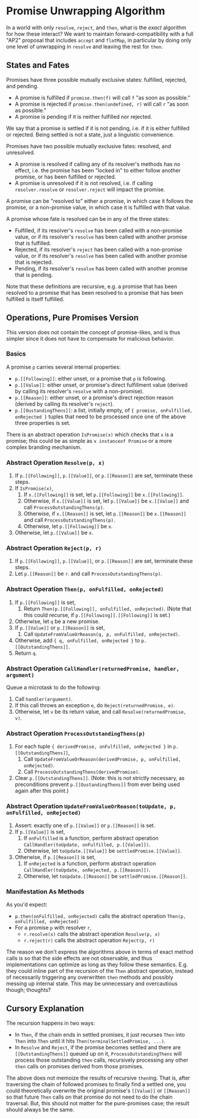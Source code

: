 # Promise Unwrapping Algorithm

In a world with only `resolve`, `reject`, and `then`, what is the *exact* algorithm for how these interact? We want to maintain forward-compatibility with a full "AP2" proposal that includes `accept` and `flatMap`, in particular by doing only one level of unwrapping in `resolve` and leaving the rest for `then`.

## States and Fates

Promises have three possible mutually exclusive states: fulfilled, rejected, and pending.

- A promise is fulfilled if `promise.then(f)` will call `f` "as soon as possible."
- A promise is rejected if `promise.then(undefined, r)` will call `r` "as soon as possible."
- A promise is pending if it is neither fulfilled nor rejected.

We say that a promise is settled if it is not pending, i.e. if it is either fulfilled or rejected. Being settled is not a state, just a linguistic convenience.

Promises have two possible mutually exclusive fates: resolved, and unresolved.

- A promise is resolved if calling any of its resolver's methods has no effect, i.e. the promise has been "locked in" to either follow another promise, or has been fulfilled or rejected.
- A promise is unresolved if it is not resolved, i.e. if calling `resolver.resolve` or `resolver.reject` will impact the promise.

A promise can be "resolved to" either a promise, in which case it follows the promise, or a non-promise value, in which case it is fulfilled with that value.

A promise whose fate is resolved can be in any of the three states:

- Fulfilled, if its resolver's `resolve` has been called with a non-promise value, or if its resolver's `resolve` has been called with another promise that is fulfilled.
- Rejected, if its resolver's `reject` has been called with a non-promise value, or if its resolver's `resolve` has been called with another promise that is rejected.
- Pending, if its resolver's `resolve` has been called with another promise that is pending.

Note that these definitions are recursive, e.g. a promise that has been resolved to a promise that has been resolved to a promise that has been fulfilled is itself fulfilled.

## Operations, Pure Promises Version

This version does not contain the concept of promise-likes, and is thus simpler since it does not have to compensate for malicious behavior.

### Basics

A promise `p` carries several internal properties:

- `p.[[Following]]`: either unset, or a promise that `p` is following.
- `p.[[Value]]`: either unset, or promise's direct fulfillment value (derived by calling its resolver's `resolve` with a non-promise).
- `p.[[Reason]]`: either unset, or a promise's direct rejection reason (derived by calling its resolver's `reject`).
- `p.[[OustandingThens]]`: a list, initially empty, of `{ promise, onFulfilled, onRejected }` tuples that need to be processed once one of the above three properties is set.

There is an abstract operation `IsPromise(x)` which checks that `x` is a promise; this could be as simple as `x instanceof Promise` or a more complex branding mechanism.

### Abstract Operation `Resolve(p, x)`

1. If `p.[[Following]]`, `p.[[Value]]`, or `p.[[Reason]]` are set, terminate these steps.
1. If `IsPromise(x)`,
   1. If `x.[[Following]]` is set, let `p.[[Following]]` be `x.[[Following]]`.
   1. Otherwise, if `x.[[Value]]` is set, let `p.[[Value]]` be `x.[[Value]]` and call `ProcessOutstandingThens(p)`.
   1. Otherwise, if `x.[[Reason]]` is set, let `p.[[Reason]]` be `x.[[Reason]]` and call `ProcessOutstandingThens(p)`.
   1. Otherwise, let `p.[[Following]]` be `x`.
1. Otherwise, let `p.[[Value]]` be `x`.

### Abstract Operation `Reject(p, r)`

1. If `p.[[Following]]`, `p.[[Value]]`, or `p.[[Reason]]` are set, terminate these steps.
1. Let `p.[[Reason]]` be `r`. and call `ProcessOutstandingThens(p)`.

### Abstract Operation `Then(p, onFulfilled, onRejected)`

1. If `p.[[Following]]` is set,
   1. Return `Then(p.[[Following]], onFulfilled, onRejected)`. (Note that this could recurse, if `p.[[Following]].[[Following]]` is set.)
1. Otherwise, let `q` be a new promise.
1. If `p.[[Value]]` or `p.[[Reason]]` is set,
   1. Call `UpdateFromValueOrReason(q, p, onFulfilled, onRejected)`.
1. Otherwise, add `{ q, onFulfilled, onRejected }` to `p.[[OutstandingThens]]`.
1. Return `q`.

### Abstract Operation `CallHandler(returnedPromise, handler, argument)`

Queue a microtask to do the following:

1. Call `handler(argument)`.
1. If this call throws an exception `e`, do `Reject(returnedPromise, e)`.
1. Otherwise, let `v` be its return value, and call `Resolve(returnedPromise, v)`.

### Abstract Operation `ProcessOutstandingThens(p)`

1. For each tuple `{ derivedPromise, onFulfilled, onRejected }` in `p.[[OutstandingThens]]`,
   1. Call `UpdateFromValueOrReason(derivedPromise, p, onFulfilled, onRejected)`.
   1. Call `ProcessOutstandingThens(derivedPromise)`.
1. Clear `p.[[OutstandingThens]]`. (Note: this is not strictly necessary, as preconditions prevent `p.[[OustandingThens]]` from ever being used again after this point.)

### Abstract Operation `UpdateFromValueOrReason(toUpdate, p, onFulfilled, onRejected)`

1. Assert: exactly one of `p.[[Value]]` or `p.[[Reason]]` is set.
1. If `p.[[Value]]` is set,
   1. If `onFulfilled` is a function, perform abstract operation `CallHandler(toUpdate, onFulfilled, p.[[Value]])`.
   1. Otherwise, let `toUpdate.[[Value]]` be `settledPromise.[[Value]]`.
1. Otherwise, if `p.[[Reason]]` is set,
   1. If `onRejected` is a function, perform abstract operation `CallHandler(toUpdate, onRejected, p.[[Reason]])`.
   1. Otherwise, let `toUpdate.[[Reason]]` be `settledPromise.[[Reason]]`.

### Manifestation As Methods

As you'd expect:

- `p.then(onFulfilled, onRejected)` calls the abstract operation `Then(p, onFulfilled, onRejected)`
- For a promise `p` with resolver `r`,
  - `r.resolve(x)` calls the abstract operation `Resolve(p, x)`
  - `r.reject(r)` calls the abstract operation `Reject(p, r)`

The reason we don't express the algorithms above in terms of exact method calls is so that the side effects are not observable, and thus implementations can optimize as long as they follow these semantics. E.g. they could inline part of the recursion of the `Then` abstract operation, instead of necessarily triggering any overwritten `then` methods and possibly messing up internal state. This may be unnecessary and overcautious though; thoughts?

## Cursory Explanation

The recursion happens in two ways:

- In `Then`, if the chain ends in settled promises, it just recurses `Then` into `Then` into `Then` until it hits `Then(terminalSettledPromise, ...)`.
- In `Resolve` and `Reject`, if the promise becomes settled and there are `[[OutstandingThens]]` queued up on it, `ProcessOutstandingThens` will process those outstanding `then` calls, recursively processing any other `then` calls on promises derived from those promises.

The above does not memoize the results of recursive `then`ing. That is, after traversing the chain of followed promises to finally find a settled one, you could theoretically overwrite the original promise's `[[Value]]` or `[[Reason]]` so that future `Then` calls on that promise do not need to do the chain traversal. But, this should not matter for the pure-promises case; the result should always be the same.
